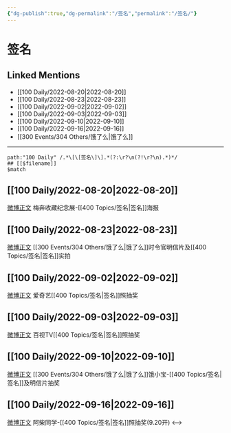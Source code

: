 ```yaml
---
{"dg-publish":true,"dg-permalink":"/签名","permalink":"/签名/"}
---
```


# 签名

## Linked Mentions
- [[100 Daily/2022-08-20\|2022-08-20]]
- [[100 Daily/2022-08-23\|2022-08-23]]
- [[100 Daily/2022-09-02\|2022-09-02]]
- [[100 Daily/2022-09-03\|2022-09-03]]
- [[100 Daily/2022-09-10\|2022-09-10]]
- [[100 Daily/2022-09-16\|2022-09-16]]
- [[300 Events/304 Others/饿了么\|饿了么]]


---

```expander
path:"100 Daily" /.*\[\[签名\]\].*(?:\r?\n(?!\r?\n).*)*/
## [[$filename]]
$match
```
## [[100 Daily/2022-08-20\|2022-08-20]]
[微博正文](https://weibo.com/detail/4804511896175951) 梅奔收藏纪念展-[[400 Topics/签名\|签名]]海报
## [[100 Daily/2022-08-23\|2022-08-23]]
[微博正文](https://m.weibo.cn/7756461320/4805604101587567) [[300 Events/304 Others/饿了么\|饿了么]]时令官明信片及[[400 Topics/签名\|签名]]实拍
## [[100 Daily/2022-09-02\|2022-09-02]]
[微博正文](https://m.weibo.cn/1731986465/4809296925430727) 爱奇艺[[400 Topics/签名\|签名]]照抽奖
## [[100 Daily/2022-09-03\|2022-09-03]]
[微博正文](https://m.weibo.cn/7516842376/4809621560363974) 百视TV[[400 Topics/签名\|签名]]照抽奖
## [[100 Daily/2022-09-10\|2022-09-10]]
[微博正文](https://weibo.com/2606197387/M55jf4NHF) [[300 Events/304 Others/饿了么\|饿了么]]饿小宝-[[400 Topics/签名\|签名]]及明信片抽奖
## [[100 Daily/2022-09-16\|2022-09-16]]
[微博正文](https://m.weibo.cn/5341246345/4814288571072666) 阿柴同学-[[400 Topics/签名\|签名]]照抽奖(9.20开)
<-->